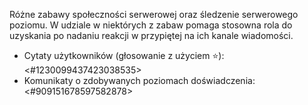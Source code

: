 Różne zabawy społeczności serwerowej oraz śledzenie serwerowego poziomu. W udziale w niektórych z zabaw pomaga stosowna rola do uzyskania po nadaniu reakcji w przypiętej na ich kanale wiadomości.
- Cytaty użytkowników (głosowanie z użyciem :star:): <#1230099437423038535>
- Komunikaty o zdobywanych poziomach doświadczenia: <#909151678597582878>